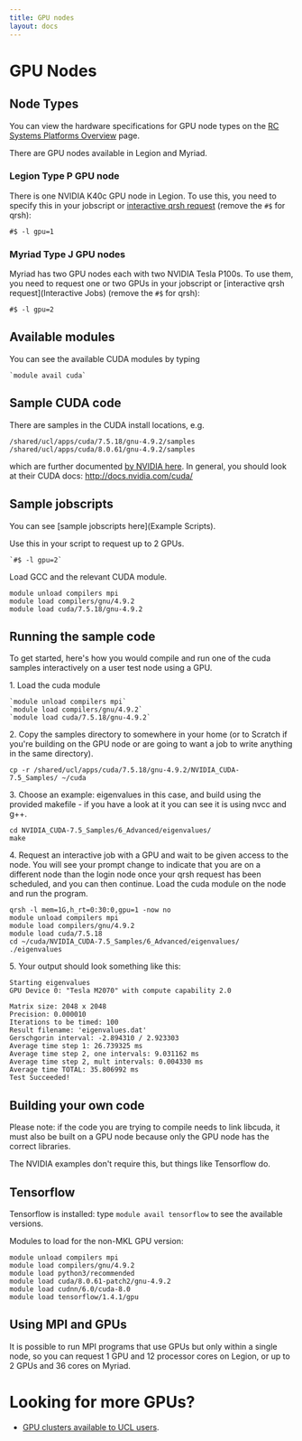 ```yaml
---
title: GPU nodes
layout: docs
---
```


# GPU Nodes

## Node Types

You can view the hardware specifications for GPU node types on the [RC Systems Platforms Overview](RC_Systems.md) page.

There are GPU nodes available in Legion and Myriad.

### Legion Type P GPU node

There is one NVIDIA K40c GPU node in Legion. To use this, you need to
specify this in your jobscript or [interactive qrsh request](Interactive_Jobs.md) (remove the `#$` for qrsh): 

```
#$ -l gpu=1
```

### Myriad Type J GPU nodes

Myriad has two GPU nodes each with two NVIDIA Tesla P100s. To use them,
you need to request one or two GPUs in your jobscript or [interactive
qrsh request](Interactive Jobs) (remove the `#$` for qrsh):

```
#$ -l gpu=2
```

## Available modules

You can see the available CUDA modules by typing

```
`module avail cuda`
```

## Sample CUDA code

There are samples in the CUDA install locations, e.g. 

```
/shared/ucl/apps/cuda/7.5.18/gnu-4.9.2/samples
/shared/ucl/apps/cuda/8.0.61/gnu-4.9.2/samples
``` 

which are further documented [by NVIDIA here](http://docs.nvidia.com/cuda/cuda-samples/index.html). In general,
you should look at their CUDA docs: <http://docs.nvidia.com/cuda/>

## Sample jobscripts

You can see [sample jobscripts here](Example Scripts).

Use this in your script to request up to 2 GPUs. 

```
`#$ -l gpu=2`
```

Load GCC and the relevant CUDA module. 

```
module unload compilers mpi
module load compilers/gnu/4.9.2
module load cuda/7.5.18/gnu-4.9.2
```

## Running the sample code

To get started, here's how you would compile and run one of the cuda
samples interactively on a user test node using a GPU.

1\. Load the cuda module 

```
`module unload compilers mpi`  
`module load compilers/gnu/4.9.2`  
`module load cuda/7.5.18/gnu-4.9.2`
```

2\. Copy the samples directory to somewhere in your home (or to Scratch
if you're building on the GPU node or are going to want a job to write
anything in the same directory).

```
cp -r /shared/ucl/apps/cuda/7.5.18/gnu-4.9.2/NVIDIA_CUDA-7.5_Samples/ ~/cuda
```

3\. Choose an example: eigenvalues in this case, and build using the
provided makefile - if you have a look at it you can see it is using
nvcc and g++. 

```
cd NVIDIA_CUDA-7.5_Samples/6_Advanced/eigenvalues/
make
```

4\. Request an interactive job with a GPU and wait to be
given access to the node. You will see your prompt change to indicate
that you are on a different node than the login node once your qrsh
request has been scheduled, and you can then continue. Load the cuda
module on the node and run the program. 

```
qrsh -l mem=1G,h_rt=0:30:0,gpu=1 -now no
module unload compilers mpi
module load compilers/gnu/4.9.2
module load cuda/7.5.18
cd ~/cuda/NVIDIA_CUDA-7.5_Samples/6_Advanced/eigenvalues/
./eigenvalues
```

5\. Your output should look something like this: 

```
Starting eigenvalues  
GPU Device 0: "Tesla M2070" with compute capability 2.0

Matrix size: 2048 x 2048   
Precision: 0.000010  
Iterations to be timed: 100  
Result filename: 'eigenvalues.dat'  
Gerschgorin interval: -2.894310 / 2.923303  
Average time step 1: 26.739325 ms  
Average time step 2, one intervals: 9.031162 ms  
Average time step 2, mult intervals: 0.004330 ms  
Average time TOTAL: 35.806992 ms  
Test Succeeded!
```

## Building your own code

Please note: if the code you are trying to compile needs to link
libcuda, it must also be built on a GPU node because only the GPU node
has the correct libraries.

The NVIDIA examples don't require this, but things like Tensorflow do.

## Tensorflow

Tensorflow is installed: type `module avail tensorflow` to see the
available versions.

Modules to load for the non-MKL GPU version: 

```
module unload compilers mpi  
module load compilers/gnu/4.9.2  
module load python3/recommended  
module load cuda/8.0.61-patch2/gnu-4.9.2  
module load cudnn/6.0/cuda-8.0  
module load tensorflow/1.4.1/gpu
```

## Using MPI and GPUs

It is possible to run MPI programs that use GPUs but only within a
single node, so you can request 1 GPU and 12 processor cores on Legion, or up to 2
GPUs and 36 cores on Myriad.

# Looking for more GPUs?

  - [GPU clusters available to UCL users](GPU_clusters).

